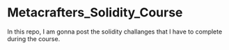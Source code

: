 # Metacrafters_Solidity_Course

In this repo, I am gonna post the solidity challanges that I have to complete during the course.
